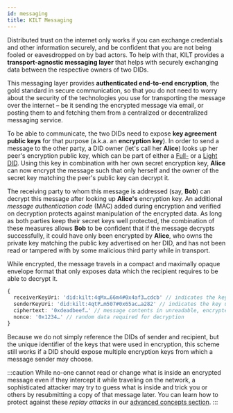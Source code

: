 ```yaml
---
id: messaging
title: KILT Messaging
---
```


Distributed trust on the internet only works if you can exchange credentials and other information securely, and be confident that you are not being fooled or eavesdropped on by bad actors.
To help with that, KILT provides a **transport-agnostic messaging layer** that helps with securely exchanging data between the respective owners of two DIDs.

This messaging layer provides **authenticated end-to-end encryption**, the gold standard in secure communication, so that you do not need to worry about the security of the technologies you use for transporting the message over the internet – be it sending the encrypted message via email, or posting them to and fetching them from a centralized or decentralized messaging service.

To be able to communicate, the two DIDs need to expose **key agreement public keys** for that purpose (a.k.a. an **encryption key**).
In order to send a message to the other party, a DID owner (let's call her **Alice**) looks up her peer's encryption public key, which can be part of either a [Full-](./02_did.md#full-dids) or a [Light DID](./02_did.md#light-dids).
Using this key in combination with her own secret encryption key, **Alice** can now encrypt the message such that only herself and the owner of the secret key matching the peer's public key can decrypt it.

The receiving party to whom this message is addressed (say, **Bob**) can decrypt this message after looking up **Alice's** encryption key.
An additional _message authentication code_ (MAC) added during encryption and verified on decryption protects against manipulation of the encrypted data.
As long as both parties keep their secret keys well protected, the combination of these measures allows **Bob** to be confident that if the message decrypts successfully, it could have only been encrypted by **Alice**, who owns the private key matching the public key advertised on her DID, and has not been read or tampered with by some malicious third party while in transport.

While encrypted, the message travels in a compact and maximally opaque envelope format that only exposes data which the recipient requires to be able to decrypt it.

```ts
{
  receiverKeyUri: 'did:kilt:4qMx…66m4#0x4af3…cdcb' // indicates the key to be used when decrypting
  senderKeyUri: 'did:kilt:4qtP…m507#0x65ac…a282' // indicates the key used to encrypt
  ciphertext: '0xdeadbeef…' // message contents in unreadable, encrypted form
  nonce: '0x1234…' // random data required for decryption
}
```

Because we do not simply reference the DIDs of sender and recipient, but the unique identifier of the keys that were used in encryption, this scheme still works if a DID should expose multiple encryption keys from which a message sender may choose.

:::caution
While no-one cannot read or change what is inside an encrypted message even if they intercept it while traveling on the network, a sophisticated attacker may try to guess what is inside and trick you or others by resubmitting a copy of that message later.
You can learn how to protect against these _replay attacks_ in our [advanced concepts section](../advanced_concepts/00_replay_protection.md).
:::
